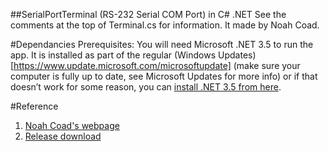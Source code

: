 ##SerialPortTerminal (RS-232 Serial COM Port) in C# .NET
See the comments at the top of Terminal.cs for information. It made by Noah Coad.

#Dependancies
Prerequisites: You will need Microsoft .NET 3.5 to run the app.  It is installed as part of the regular (Windows Updates)[https://www.update.microsoft.com/microsoftupdate] (make sure your computer is fully up to date, see Microsoft Updates for more info) or if that doesn’t work for some reason, you can [install .NET 3.5 from here](https://www.microsoft.com/en-us/download/details.aspx?id=22).

#Reference
1. [Noah Coad's webpage](https://blogs.msmvps.com/coad/2005/03/23/serialport-rs-232-serial-com-port-in-c-net/)
2. [Release download](http://coad.net/blog/resources/clickonce/SerialPortTerminal/publish.htm)
